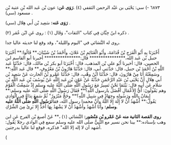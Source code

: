 ٦٨٧٣ -) سي: يَحْيَى بن عَبْد الرحمن الثقفي (٤) .**رَوَى عَن:** عون بْن عَبد الله بْنِ عتبة بْن مسعود (سي) .

**رَوَى عَنه:** سَعِيد بْن أَبي هِلال (سي) .

ذكره ابنُ حِبَّان فِي كتاب "الثقات"، وَقَال (١) : روى عَنِ ابْن عُمَر (٢) .

روى له النَّسَائي في "اليوم والليلة"، وقد وقع لنا حديثه عاليا جدا.

أَخْبَرَنَا بِهِ أَبُو الْفَرَجِ بْنُ قُدَامَةَ، وأَبُو الْغَنَائِمِ بْنُ عَلانَ، وأَحْمَدُ بْنُ شَيْبَانَ،** قَالُوا:** أَخْبَرَنَا حنبل بْن عَبد الله،**************** قال:**************** أخبرنا أبو القاسم ابن الحصين، قال: أخبرنا أَبُو علي بْن المذهب، قال: أَخْبَرَنَا أبو بكر بْن مالك، قال: حَدَّثَنَا عَبد اللَّهِ بْنُ أَحْمَدَ بْن حنبل، قال: حَدَّثني أبي، قال: حَدَّثَنَا هَارُونُ بْنُ مَعْرُوفٍ.** قال عَبد اللَّهِ:** وسَمِعْتُهُ أَنَا مِنْ هَارُونَ، قال: حَدَّثَنَا ابْنُ وهْبٍ، قال: حَدَّثَنَا عَمْرو بْنُ الحارث عَنْ سَعِيد بْن أَبي هِلالٍ أَنَّ يَحْيَى بْنَ عَبْدِ الرَّحْمَنِ حَدَّثَهُ عَنْ عَوْنِ بْنِ عَبد اللَّهِ عَنْ يُوسُفَ بْنِ عَبد اللَّهِ بْنِ سَلامٍ عَن أَبِيهِ قال: بَيْنَمَا نَحْنُ نَسِيرُ مَعَ رَسُولِ اللَّهِ صَلَّى اللَّهُ عليه وسلم إِذْ سَمِعْتُ الْقَوْمَ وهم يَقُولُونَ: أَيُّ الأَعْمَالِ أَفْضَلُ يارسول اللَّهِ؟** فَقَالَ رَسُولُ اللَّهِ صَلَّى الله عليه وسلم:** إِيمَانٌ بِاللَّهِ ورَسُولِهِ وجِهَادٌ فِي سَبِيلِ اللَّهِ؟** وحَجٌّ مَبْرُورٌ" ثُمَّ سَمِعَ نِدَاءً فِي الْوَادِي يَقُولُ:** أَشْهَدُ أَنْ لا إِلَهَ إِلا اللَّهُ وأَنَّ محمدا رسول الله، فقال**رَسُولِ اللَّهِ صَلَّى اللَّهُ عليه وسلم:** وأَنَا أَشْهَدُ وأَشْهَدُ أَنْ لا يَشْهَدُ بِهَا أَحَدٌ إِلا بَرِئَ مِنَ الشِّرْكِ.

**روى القصة الثانية منه عَنْ عَمْرو بْن مَنْصُور:** النَّسَائي (١) ،** عَنْ أصبغ بْن الفرج عَنِ ابن وهب بإسناده:** بينا نحن نسير مع النَّبِيُّ صلى الله عليه وسلم سمع فِي الوادي رجلا يَقُول: أشهد أن لا إله إلا الله" فذكره، فوقع لنا عاليا بدرجتين.

(